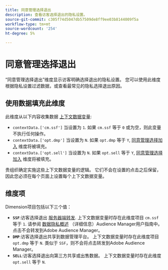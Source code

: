 ```yaml
---
title: 同意管理选择退出
description: 查看访客选择退出的隐私设置。
source-git-commit: c305f74d5047db57509de8ff9ee03b8144009f5a
workflow-type: tm+mt
source-wordcount: '254'
ht-degree: 5%

---
```


# 同意管理选择退出

“同意管理选择退出”维度显示访客明确选择退出的隐私设置。 您可以使用此维度根据隐私设置过滤数据，或查看最常见的隐私选择退出原因。

## 使用数据填充此维度

此维度从以下内容收集数据 [上下文数据变量](/help/implement/vars/page-vars/contextdata.md):

* `contextData.['cm.ssf']` 当设置为 `1`. 如果 `cm.ssf` 等于 `0` 或为空，则此变量不执行任何操作。
* `contextData.['opt.dmp']` 当设置为 `N`. 如果 `opt.dmp` 等于 `Y`, [同意管理选择加入](cm-opt-in.md) 维度将被填充。
* `contextData.['opt.sell']` 当设置为 `N`. 如果 `opt.sell` 等于 `Y`, [同意管理选择加入](cm-opt-in.md) 维度将被填充。

贵组织确定实施这些上下文数据变量的逻辑。 它们不会在设置的点击之后保留，因此您必须在每个页面上设置每个上下文数据变量。

## 维度项

Dimension项目包括以下三个值：

* **`SSF`**:访客选择退出 [服务器端转发](/help/admin/admin/c-server-side-forwarding/ssf.md). 上下文数据变量时存在此维度项目 `cm.ssf` 等于 `1`. 请参阅 [数据隐私概述](https://experienceleague.adobe.com/docs/audience-manager/user-guide/overview/data-privacy/data-privacy.html) （详细信息）Audience Manager用户指南中。 点击不会转发到Adobe Audience Manager。
* **`DMP`**:访客选择退出共享到数据管理平台。 上下文数据变量时存在此维度项目 `opt.dmp` 等于 `N`. 类似于 `SSF`，则不会将点击转发到Adobe Audience Manager。
* **`SELL`**:访客选择退出向第三方共享或出售数据。 上下文数据变量时存在此维度 `opt.sell` 等于 `N`.

